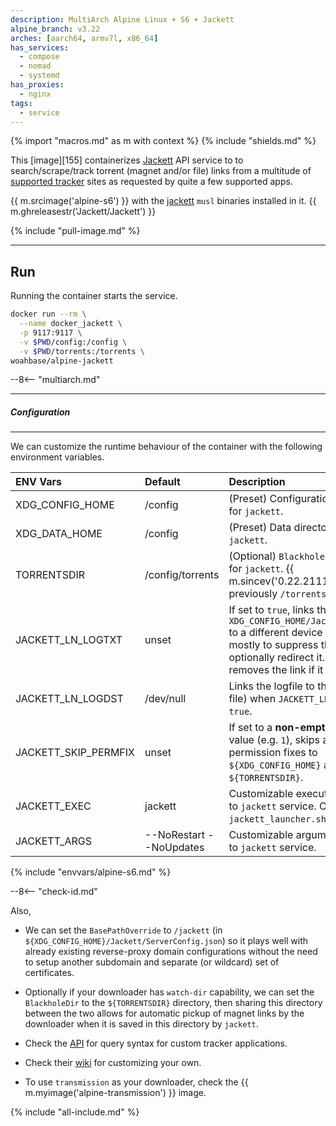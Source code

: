 ```yaml
---
description: MultiArch Alpine Linux + S6 + Jackett
alpine_branch: v3.22
arches: [aarch64, armv7l, x86_64]
has_services:
  - compose
  - nomad
  - systemd
has_proxies:
  - nginx
tags:
  - service
---
```


{% import "macros.md" as m with context %}
{% include "shields.md" %}

This [image][155] containerizes [Jackett][1] API service to to
search/scrape/track torrent (magnet and/or file) links from
a multitude of [supported tracker][4] sites as requested by quite
a few supported apps.

{{ m.srcimage('alpine-s6') }} with the [jackett][1] `musl` binaries
installed in it. {{ m.ghreleasestr('Jackett/Jackett') }}

{% include "pull-image.md" %}

---
Run
---

Running the container starts the service.

``` sh
docker run --rm \
  --name docker_jackett \
  -p 9117:9117 \
  -v $PWD/config:/config \
  -v $PWD/torrents:/torrents \
woahbase/alpine-jackett
```

--8<-- "multiarch.md"

---
##### Configuration
---

We can customize the runtime behaviour of the container with the
following environment variables.

| ENV Vars             | Default                 | Description
| :---                 | :---                    | :---
| XDG_CONFIG_HOME      | /config                 | (Preset) Configuration directory for `jackett`.
| XDG_DATA_HOME        | /config                 | (Preset) Data directory for `jackett`.
| TORRENTSDIR          | /config/torrents        | (Optional) `BlackholeDir` directory for `jackett`. {{ m.sincev('0.22.2111') }}, previously `/torrents`.
| JACKETT_LN_LOGTXT    | unset                   | If set to `true`, links the logfile `XDG_CONFIG_HOME/Jackett/log.txt` to a different device (or file) mostly to suppress the output, or optionally redirect it. When `false`, removes the link if it exists.
| JACKETT_LN_LOGDST    | /dev/null               | Links the logfile to this device (or file) when `JACKETT_LN_LOGTXT` is `true`.
| JACKETT_SKIP_PERMFIX | unset                   | If set to a **non-empty-string** value (e.g. `1`), skips applying permission fixes to `${XDG_CONFIG_HOME}` and `${TORRENTSDIR}`.
| JACKETT_EXEC         | jackett                 | Customizable executable passed to `jackett` service. Can also be `jackett_launcher.sh` if needed.
| JACKETT_ARGS         | --NoRestart --NoUpdates | Customizable arguments passed to `jackett` service.
{% include "envvars/alpine-s6.md" %}

--8<-- "check-id.md"

Also,

* We can set the `BasePathOverride` to `/jackett` (in
  `${XDG_CONFIG_HOME}/Jackett/ServerConfig.json`) so it plays well
  with already existing reverse-proxy domain configurations
  without the need to setup another subdomain and separate (or
  wildcard) set of certificates.

* Optionally if your downloader has `watch-dir` capability, we can
  set the `BlackholeDir` to the `${TORRENTSDIR}` directory, then
  sharing this directory between the two allows for automatic
  pickup of magnet links by the downloader when it is saved in
  this directory by `jackett`.

* Check the [API][3] for query syntax for custom tracker
  applications.

* Check their [wiki][2] for customizing your own.

* To use `transmission` as your downloader, check the {{
  m.myimage('alpine-transmission') }} image.

[1]: https://github.com/Jackett/Jackett
[2]: https://github.com/Jackett/Jackett/wiki
[3]: https://github.com/Jackett/Jackett/wiki/Jackett-API
[4]: https://github.com/Jackett/Jackett#supported-trackers
[5]: https://github.com/linuxserver/docker-jackett

{% include "all-include.md" %}
